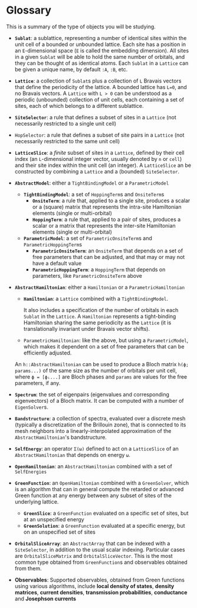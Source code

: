 # Glossary

This is a summary of the type of objects you will be studying.

- **`Sublat`**: a sublattice, representing a number of identical sites within the unit cell of a bounded or unbounded lattice. Each site has a position in an `E`-dimensional space (`E` is called the embedding dimension). All sites in a given `Sublat` will be able to hold the same number of orbitals, and they can be thought of as identical atoms. Each `Sublat` in a `Lattice` can be given a unique name, by default `:A`, `:B`, etc.
- **`Lattice`**: a collection of `Sublat`s plus a collection of `L` Bravais vectors that define the periodicity of the lattice. A bounded lattice has `L=0`, and no Bravais vectors. A `Lattice` with `L > 0` can be understood as a periodic (unbounded) collection of unit cells, each containing a set of sites, each of which belongs to a different sublattice.
- **`SiteSelector`**: a rule that defines a subset of sites in a `Lattice` (not necessarily restricted to a single unit cell)
- `HopSelector`: a rule that defines a subset of site pairs in a `Lattice` (not necessarily restricted to the same unit cell)
- **`LatticeSlice`**: a *finite* subset of sites in a `Lattice`, defined by their cell index (an `L`-dimensional integer vector, usually denoted by `n` or `cell`) and their site index within the unit cell (an integer). A `LatticeSlice` an be constructed by combining a `Lattice` and a (bounded) `SiteSelector`.
- **`AbstractModel`**: either a `TightBindingModel` or a `ParametricModel`
  - **`TightBindingModel`**: a set of `HoppingTerm`s and `OnsiteTerm`s
    - **`OnsiteTerm`**: a rule that, applied to a single site, produces a scalar or a (square) matrix that represents the intra-site Hamiltonian elements (single or multi-orbital)
    - **`HoppingTerm`**: a rule that, applied to a pair of sites, produces a scalar or a matrix that represents the inter-site Hamiltonian elements (single or multi-orbital)
  - **`ParametricModel`**: a set of `ParametricOnsiteTerm`s and `ParametricHoppingTerm`s
    - **`ParametricOnsiteTerm`**: an `OnsiteTerm` that depends on a set of free parameters that can be adjusted, and that may or may not have a default value
    - **`ParametricHoppingTerm`**: a `HoppingTerm` that depends on parameters, like `ParametricOnsiteTerm` above
- **`AbstractHamiltonian`**: either a `Hamiltonian` or a `ParametricHamiltonian`
  - **`Hamiltonian`**: a `Lattice` combined with a `TightBindingModel`.

    It also includes a specification of the number of orbitals in each `Sublat` in the `Lattice`. A `Hamiltonian` represents a tight-binding Hamiltonian sharing the same periodicity as the `Lattice` (it is translationally invariant under Bravais vector shifts).

  - `ParametricHamiltonian`: like the above, but using a `ParametricModel`, which makes it dependent on a set of free parameters that can be efficiently adjusted.

  An `h::AbstractHamiltonian` can be used to produce a Bloch matrix `h(ϕ; params...)` of the same size as the number of orbitals per unit cell, where `ϕ = [ϕᵢ...]` are Bloch phases and `params` are values for the free parameters, if any.
- **`Spectrum`**: the set of eigenpairs (eigenvalues and corresponding eigenvectors) of a Bloch matrix. It can be computed with a number of `EigenSolver`s.
- **`Bandstructure`**: a collection of spectra, evaluated over a discrete mesh (typically a discretization of the Brillouin zone), that is connected to its mesh neighbors into a linearly-interpolated approximation of the `AbstractHamiltonian`'s bandstructure.
- **`SelfEnergy`**: an operator `Σ(ω)` defined to act on a `LatticeSlice` of an `AbstractHamiltonian` that depends on energy `ω`.
- **`OpenHamiltonian`**: an `AbstractHamiltonian` combined with a set of `SelfEnergies`
- **`GreenFunction`**: an `OpenHamiltonian` combined with a `GreenSolver`, which is an algorithm that can in general compute the retarded or advanced Green function at any energy between any subset of sites of the underlying lattice.
  - **`GreenSlice`**: a `GreenFunction` evaluated on a specific set of sites, but at an unspecified energy
  - **`GreenSolution`**: a `GreenFunction` evaluated at a specific energy, but on an unspecified set of sites
- **`OrbitalSliceArray`**: an `AbstractArray` that can be indexed with a `SiteSelector`, in addition to the usual scalar indexing. Particular cases are `OrbitalSliceMatrix` and `OrbitalSliceVector`. This is the most common type obtained from `GreenFunction`s and observables obtained from them.
- **Observables**: Supported observables, obtained from Green functions using various algorithms, include **local density of states**, **density matrices**, **current densities**, **transmission probabilities**, **conductance** and **Josephson currents**
